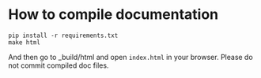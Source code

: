 # How to compile documentation
```shell script
pip install -r requirements.txt
make html
```
And then go to _build/html and open `index.html` in your browser. Please do not commit compiled doc files.